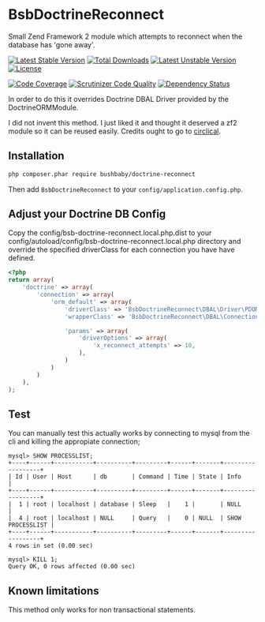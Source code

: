 # BsbDoctrineReconnect

Small Zend Framework 2 module which attempts to reconnect when the database has 'gone away'.

[![Latest Stable Version](https://poser.pugx.org/bushbaby/doctrine-reconnect/v/stable.svg)](https://packagist.org/packages/bushbaby/doctrine-reconnect) [![Total Downloads](https://poser.pugx.org/bushbaby/doctrine-reconnect/downloads.svg)](https://packagist.org/packages/bushbaby/doctrine-reconnect) [![Latest Unstable Version](https://poser.pugx.org/bushbaby/doctrine-reconnect/v/unstable.svg)](https://packagist.org/packages/bushbaby/doctrine-reconnect) [![License](https://poser.pugx.org/bushbaby/doctrine-reconnect/license.svg)](https://packagist.org/packages/bushbaby/doctrine-reconnect)

[![Code Coverage](https://scrutinizer-ci.com/g/bushbaby/BsbDoctrineReconnect/badges/coverage.png?b=master)](https://scrutinizer-ci.com/g/bushbaby/BsbDoctrineReconnect/?branch=master)
[![Scrutinizer Code Quality](https://scrutinizer-ci.com/g/bushbaby/BsbDoctrineReconnect/badges/quality-score.png?b=master)](https://scrutinizer-ci.com/g/bushbaby/BsbDoctrineReconnect/?branch=master)
[![Dependency Status](https://www.versioneye.com/user/projects/54a942ac27b014005400052a/badge.svg?style=flat)](https://www.versioneye.com/user/projects/54a942ac27b014005400052a)

In order to do this it overrides Doctrine DBAL Driver provided by the DoctrineORMModule.

I did not invent this method. I just liked it and thought it deserved a zf2 module so it can be reused easily. Credits ought to go to [circlical](http://circlical.com/blog/2013/9/12/mysql-server-has-gone-away-atop-doctrine2-and-zend-framework-2).

## Installation

```sh
php composer.phar require bushbaby/doctrine-reconnect
```

Then add `BsbDoctrineReconnect` to your `config/application.config.php`.

## Adjust your Doctrine DB Config

Copy the config/bsb-doctrine-reconnect.local.php.dist to your config/autoload/config/bsb-doctrine-reconnect.local.php directory and override the specified driverClass for each connection you have have defined. 

```php
<?php
return array(
    'doctrine' => array(
        'connection' => array(
            'orm_default' => array(
                'driverClass' => 'BsbDoctrineReconnect\DBAL\Driver\PDOMySql\Driver',
                'wrapperClass' => 'BsbDoctrineReconnect\DBAL\Connection',

                'params' => array(
                    'driverOptions' => array(
                        'x_reconnect_attempts' => 10,
                    ),
                )
            )
        )
    ),
);
```

## Test

You can manually test this actually works by connecting to mysql from the cli and killing the appropiate connection;

```mysql
mysql> SHOW PROCESSLIST;
+----+------+-----------+----------+---------+------+-------+------------------+
| Id | User | Host      | db       | Command | Time | State | Info             |
+----+------+-----------+----------+---------+------+-------+------------------+
|  1 | root | localhost | database | Sleep   |    1 |       | NULL             |
|  4 | root | localhost | NULL     | Query   |    0 | NULL  | SHOW PROCESSLIST |
+----+------+-----------+----------+---------+------+-------+------------------+
4 rows in set (0.00 sec)

mysql> KILL 1;
Query OK, 0 rows affected (0.00 sec)
```

## Known limitations

This method only works for non transactional statements.
